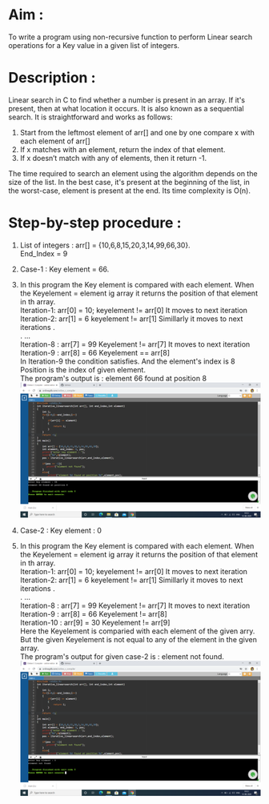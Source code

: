 # Aim :
To write a program using non-recursive function to perform Linear search operations for a Key value in a given list of integers.
# Description :
Linear search in C to find whether a number is present in an array. If it's present, then at what location it occurs. It is also known as a sequential search.
It is straightforward and works as follows:
1. Start from the leftmost element of arr[] and one by one compare x with each element of arr[]
2. If x matches with an element, return the index of that element.
3. If x doesn’t match with any of elements, then it return -1.

The time required to search an element using the algorithm depends on the size of the list. In the best case, it's present at the beginning of the list, in the worst-case, element is present at the end. Its time complexity is O(n).
# Step-by-step procedure :
1. List of integers : arr[] = {10,6,8,15,20,3,14,99,66,30}.                                                                       
End_Index = 9
2. Case-1 : Key element = 66.                                                                                                     
3. In this program the Key element is compared with each element. When the Keyelement = element ig array it returns the position of that element in th array.                                                                                                         
Iteration-1: arr[0] = 10;                                                                                                                      keyelement != arr[0]                                                                                                    It moves to next iteration                                                                                                         
Iteration-2: arr[1] = 6                                                                                                                       keyelement != arr[1]                                                                                                      Simillarly it moves to next iterations                                                                                    .                                                                                                                                
. 
...                                                                                                                            
Iteration-8 : arr[7] = 99                                                                                                                       Keyelement != arr[7]                                                                                                    It moves to next iteration                                                                                                         
Iteration-9 : arr[8] = 66                                                                                                                      Keyelement == arr[8]                                                                                                    
In Iteration-9 the condition satisfies. And the element's index is 8                                                     
Position is the index of given element.                                                                                          
The program's output is : element 66 found at position 8                                                                         
![Output_for_66](nrls_66.png)
                                                                                                                                                                                                                                                                  
4. Case-2 : Key element : 0                                                                                                       
5. In this program the Key element is compared with each element. When the Keyelement = element ig array it returns the position of that element in th array.                                                                                                         
Iteration-1: arr[0] = 10;                                                                                                                      keyelement != arr[0]                                                                                                    It moves to next iteration                                                                                                         
Iteration-2: arr[1] = 6                                                                                                                       keyelement != arr[1]                                                                                                      Simillarly it moves to next iterations                                                                                    .                                                                                                                                
. 
...                                                                                                                            
Iteration-8 : arr[7] = 99                                                                                                                       Keyelement != arr[7]                                                                                                    It moves to next iteration                                                                                                         
Iteration-9 : arr[8] = 66                                                                                                                      Keyelement != arr[8]                                                                                            
Iteration-10 : arr[9] = 30                                                                                                                      Keyelement != arr[9]                                                                                                                                                                                                                             
Here the Keyelement is comparied with each element of the given arry. But the given Keyelement is not equal to any of the element in the given array.                                                                                                             
The program's output for given case-2 is : element not found.                                                                   
![Output_for_0](nrls_0.png)
